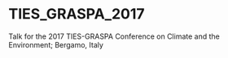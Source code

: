 # TIES_GRASPA_2017
Talk for the 2017 TIES-GRASPA Conference on Climate and the Environment; Bergamo, Italy
